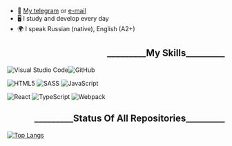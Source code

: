 

<ul>
  <li>📩 <a href="https://t.me/step_forward_vn">My telegram</a> or <a href="https://vasilij.alexsandrovich@gmail.com">e-mail</a></li>
  <li>🖥 I study and develop every day</li>
  <li>🌍 I speak Russian (native), English (A2+)</li>
</ul>

<h2 align="end">_________My Skills_________</h2>

![Visual Studio Code](https://img.shields.io/badge/Visual%20Studio%20Code-0078d7.svg?style=for-the-badge&logo=visual-studio-code&logoColor=white)![GitHub](https://img.shields.io/badge/github-%23121011.svg?style=for-the-badge&logo=github&logoColor=white)

![HTML5](https://img.shields.io/badge/html5-%23E34F26.svg?style=for-the-badge&logo=html5&logoColor=white) ![SASS](https://img.shields.io/badge/SASS-hotpink.svg?style=for-the-badge&logo=SASS&logoColor=white)	![JavaScript](https://img.shields.io/badge/javascript-%23323330.svg?style=for-the-badge&logo=javascript&logoColor=%23F7DF1E)
  
![React](https://img.shields.io/badge/react-%2320232a.svg?style=for-the-badge&logo=react&logoColor=%2361DAFB) ![TypeScript](https://img.shields.io/badge/typescript-%23007ACC.svg?style=for-the-badge&logo=typescript&logoColor=white) ![Webpack](https://img.shields.io/badge/webpack-%238DD6F9.svg?style=for-the-badge&logo=webpack&logoColor=black)

<h2 align="end">_________Status Of All Repositories_________</h2>

[![Top Langs](https://github-readme-stats.vercel.app/api/top-langs/?username=doctap)](https://github.com/anuraghazra/github-readme-stats) 

